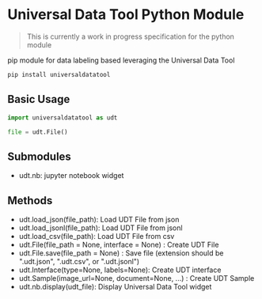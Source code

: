 # Universal Data Tool Python Module

> This is currently a work in progress specification for the python module

pip module for data labeling based leveraging the Universal Data Tool

```bash
pip install universaldatatool
```

## Basic Usage

```python
import universaldatatool as udt

file = udt.File()

```

## Submodules

* udt.nb: jupyter notebook widget

## Methods

* udt.load_json(file_path): Load UDT File from json
* udt.load_jsonl(file_path): Load UDT File from jsonl
* udt.load_csv(file_path): Load UDT File from csv
* udt.File(file_path = None, interface = None) : Create UDT File
* udt.File.save(file_path = None) : Save file (extension should be ".udt.json", ".udt.csv", or ".udt.jsonl")
* udt.Interface(type=None, labels=None): Create UDT interface
* udt.Sample(image_url=None, document=None, ...) : Create UDT Sample
* udt.nb.display(udt_file): Display Universal Data Tool widget
